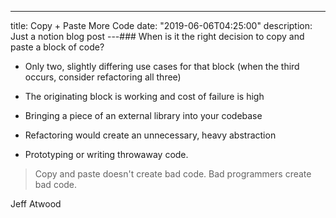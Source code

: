 ---
title: Copy + Paste More Code
date: "2019-06-06T04:25:00"
description: Just a notion blog post
---### When is it the right decision to copy and paste a block of code?

+ Only two, slightly differing use cases for that block (when the third occurs, consider refactoring all three)

+ The originating block is working and cost of failure is high

+ Bringing a piece of an external library into your codebase

+ Refactoring would create an unnecessary, heavy abstraction

+ Prototyping or writing throwaway code.



> Copy and paste doesn't create bad code. Bad programmers create bad code.

Jeff Atwood

